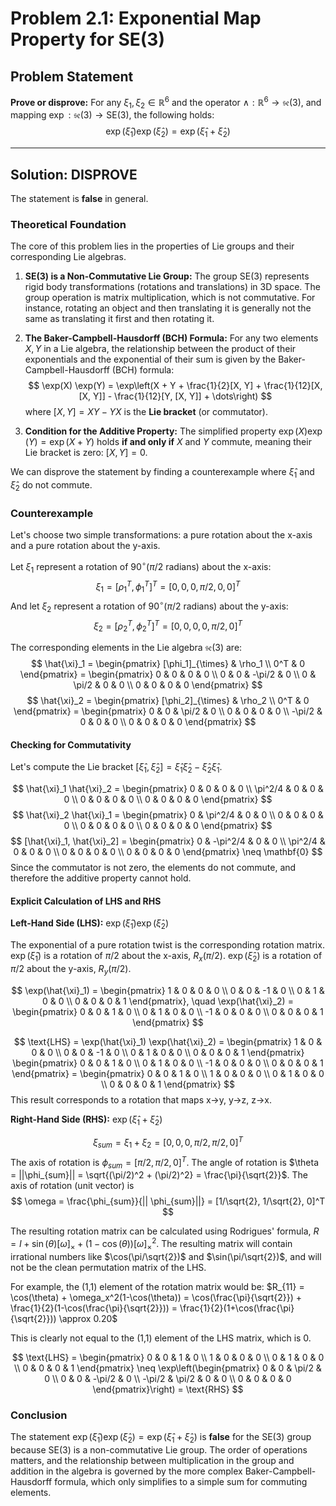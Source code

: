 # Problem 2.1: Exponential Map Property for SE(3)

## Problem Statement

**Prove or disprove:** For any $\xi_1, \xi_2 \in \mathbb{R}^6$ and the operator $\wedge : \mathbb{R}^6 \to \mathfrak{se}(3)$, and mapping $\exp : \mathfrak{se}(3) \to \text{SE}(3)$, the following holds:
$$ \exp(\hat{\xi}_1) \exp(\hat{\xi}_2) = \exp(\hat{\xi}_1 + \hat{\xi}_2) $$

---

## Solution: DISPROVE

The statement is **false** in general.

### Theoretical Foundation

The core of this problem lies in the properties of Lie groups and their corresponding Lie algebras.

1.  **SE(3) is a Non-Commutative Lie Group:** The group $\text{SE}(3)$ represents rigid body transformations (rotations and translations) in 3D space. The group operation is matrix multiplication, which is not commutative. For instance, rotating an object and then translating it is generally not the same as translating it first and then rotating it.

2.  **The Baker-Campbell-Hausdorff (BCH) Formula:** For any two elements $X, Y$ in a Lie algebra, the relationship between the product of their exponentials and the exponential of their sum is given by the Baker-Campbell-Hausdorff (BCH) formula:
    $$ \exp(X) \exp(Y) = \exp\left(X + Y + \frac{1}{2}[X, Y] + \frac{1}{12}[X, [X, Y]] - \frac{1}{12}[Y, [X, Y]] + \dots\right) $$
    where $[X, Y] = XY - YX$ is the **Lie bracket** (or commutator).

3.  **Condition for the Additive Property:** The simplified property $\exp(X) \exp(Y) = \exp(X + Y)$ holds **if and only if** $X$ and $Y$ commute, meaning their Lie bracket is zero: $[X, Y] = 0$.

We can disprove the statement by finding a counterexample where $\hat{\xi}_1$ and $\hat{\xi}_2$ do not commute.

### Counterexample

Let's choose two simple transformations: a pure rotation about the x-axis and a pure rotation about the y-axis.

Let $\xi_1$ represent a rotation of $90^\circ (\pi/2$ radians) about the x-axis:
$$ \xi_1 = [\rho_1^T, \phi_1^T]^T = [0, 0, 0, \pi/2, 0, 0]^T $$
And let $\xi_2$ represent a rotation of $90^\circ (\pi/2$ radians) about the y-axis:
$$ \xi_2 = [\rho_2^T, \phi_2^T]^T = [0, 0, 0, 0, \pi/2, 0]^T $$

The corresponding elements in the Lie algebra $\mathfrak{se}(3)$ are:
$$ \hat{\xi}_1 = \begin{pmatrix} [\phi_1]_{\times} & \rho_1 \\ 0^T & 0 \end{pmatrix} = \begin{pmatrix} 0 & 0 & 0 & 0 \\ 0 & 0 & -\pi/2 & 0 \\ 0 & \pi/2 & 0 & 0 \\ 0 & 0 & 0 & 0 \end{pmatrix} $$
$$ \hat{\xi}_2 = \begin{pmatrix} [\phi_2]_{\times} & \rho_2 \\ 0^T & 0 \end{pmatrix} = \begin{pmatrix} 0 & 0 & \pi/2 & 0 \\ 0 & 0 & 0 & 0 \\ -\pi/2 & 0 & 0 & 0 \\ 0 & 0 & 0 & 0 \end{pmatrix} $$

#### Checking for Commutativity

Let's compute the Lie bracket $[\hat{\xi}_1, \hat{\xi}_2] = \hat{\xi}_1 \hat{\xi}_2 - \hat{\xi}_2 \hat{\xi}_1$.

$$ \hat{\xi}_1 \hat{\xi}_2 = \begin{pmatrix} 0 & 0 & 0 & 0 \\ \pi^2/4 & 0 & 0 & 0 \\ 0 & 0 & 0 & 0 \\ 0 & 0 & 0 & 0 \end{pmatrix} $$
$$ \hat{\xi}_2 \hat{\xi}_1 = \begin{pmatrix} 0 & \pi^2/4 & 0 & 0 \\ 0 & 0 & 0 & 0 \\ 0 & 0 & 0 & 0 \\ 0 & 0 & 0 & 0 \end{pmatrix} $$
$$ [\hat{\xi}_1, \hat{\xi}_2] = \begin{pmatrix} 0 & -\pi^2/4 & 0 & 0 \\ \pi^2/4 & 0 & 0 & 0 \\ 0 & 0 & 0 & 0 \\ 0 & 0 & 0 & 0 \end{pmatrix} \neq \mathbf{0} $$
Since the commutator is not zero, the elements do not commute, and therefore the additive property cannot hold.

#### Explicit Calculation of LHS and RHS

**Left-Hand Side (LHS):** $\exp(\hat{\xi}_1) \exp(\hat{\xi}_2)$

The exponential of a pure rotation twist is the corresponding rotation matrix.
$\exp(\hat{\xi}_1)$ is a rotation of $\pi/2$ about the x-axis, $R_x(\pi/2)$.
$\exp(\hat{\xi}_2)$ is a rotation of $\pi/2$ about the y-axis, $R_y(\pi/2)$.

$$ \exp(\hat{\xi}_1) = \begin{pmatrix} 1 & 0 & 0 & 0 \\ 0 & 0 & -1 & 0 \\ 0 & 1 & 0 & 0 \\ 0 & 0 & 0 & 1 \end{pmatrix}, \quad \exp(\hat{\xi}_2) = \begin{pmatrix} 0 & 0 & 1 & 0 \\ 0 & 1 & 0 & 0 \\ -1 & 0 & 0 & 0 \\ 0 & 0 & 0 & 1 \end{pmatrix} $$

$$ \text{LHS} = \exp(\hat{\xi}_1) \exp(\hat{\xi}_2) = \begin{pmatrix} 1 & 0 & 0 & 0 \\ 0 & 0 & -1 & 0 \\ 0 & 1 & 0 & 0 \\ 0 & 0 & 0 & 1 \end{pmatrix} \begin{pmatrix} 0 & 0 & 1 & 0 \\ 0 & 1 & 0 & 0 \\ -1 & 0 & 0 & 0 \\ 0 & 0 & 0 & 1 \end{pmatrix} = \begin{pmatrix} 0 & 0 & 1 & 0 \\ 1 & 0 & 0 & 0 \\ 0 & 1 & 0 & 0 \\ 0 & 0 & 0 & 1 \end{pmatrix} $$
This result corresponds to a rotation that maps x->y, y->z, z->x.

**Right-Hand Side (RHS):** $\exp(\hat{\xi}_1 + \hat{\xi}_2)$

$$ \xi_{sum} = \xi_1 + \xi_2 = [0, 0, 0, \pi/2, \pi/2, 0]^T $$
The axis of rotation is $\phi_{sum} = [\pi/2, \pi/2, 0]^T$.
The angle of rotation is $\theta = ||\phi_{sum}|| = \sqrt{(\pi/2)^2 + (\pi/2)^2} = \frac{\pi}{\sqrt{2}}$.
The axis of rotation (unit vector) is 
$$
\omega = \frac{\phi_{sum}}{||
\phi_{sum}||} = [1/\sqrt{2}, 1/\sqrt{2}, 0]^T
$$

The resulting rotation matrix can be calculated using Rodrigues' formula, $R = I + \sin(\theta)[\omega]_{\times} + (1-\cos(\theta))[\omega]_{\times}^2$.
The resulting matrix will contain irrational numbers like $\cos(\pi/\sqrt{2})$ and $\sin(\pi/\sqrt{2})$, and will not be the clean permutation matrix of the LHS.

For example, the (1,1) element of the rotation matrix would be:
$R_{11} = \cos(\theta) + \omega_x^2(1-\cos(\theta)) = \cos(\frac{\pi}{\sqrt{2}}) + \frac{1}{2}(1-\cos(\frac{\pi}{\sqrt{2}})) = \frac{1}{2}(1+\cos(\frac{\pi}{\sqrt{2}})) \approx 0.20$

This is clearly not equal to the (1,1) element of the LHS matrix, which is 0.

$$ \text{LHS} = \begin{pmatrix} 0 & 0 & 1 & 0 \\ 1 & 0 & 0 & 0 \\ 0 & 1 & 0 & 0 \\ 0 & 0 & 0 & 1 \end{pmatrix} \neq \exp\left(\begin{pmatrix} 0 & 0 & \pi/2 & 0 \\ 0 & 0 & -\pi/2 & 0 \\ -\pi/2 & \pi/2 & 0 & 0 \\ 0 & 0 & 0 & 0 \end{pmatrix}\right) = \text{RHS} $$

### Conclusion

The statement $\exp(\hat{\xi}_1) \exp(\hat{\xi}_2) = \exp(\hat{\xi}_1 + \hat{\xi}_2)$ is **false** for the SE(3) group because SE(3) is a non-commutative Lie group. The order of operations matters, and the relationship between multiplication in the group and addition in the algebra is governed by the more complex Baker-Campbell-Hausdorff formula, which only simplifies to a simple sum for commuting elements.
